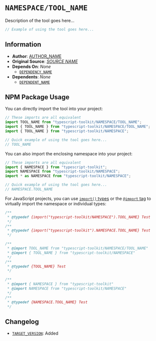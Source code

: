 # `NAMESPACE/TOOL_NAME`
Description of the tool goes here...

```ts
// Example of using the tool goes here...
```


## Information
- **Author**: [AUTHOR_NAME](AUTHOR_LINK)
- **Original Source**: [_SOURCE NAME_](SOURCE_URL)
- **Depends On**: _None_
  - [`DEPENDENCY_NAME`](PATH_TO_DEPENDENCY)
- **Dependents**: _None_
  - [`DEPENDENT_NAME`](PATH_TO_DEPENDENT)


## NPM Package Usage
You can directly import the tool into your project:
```ts
// These imports are all equivalent
import TOOL_NAME from "typescript-toolkit/NAMESPACE/TOOL_NAME";
import { TOOL_NAME } from "typescript-toolkit/NAMESPACE/TOOL_NAME";
import { TOOL_NAME } from "typescript-toolkit/NAMESPACE";

// Quick example of using the tool goes here...
// TOOL_NAME
```

You can also import the enclosing namespace into your project:
```ts
// These imports are all equivalent
import { NAMESPACE } from "typescript-toolkit";
import NAMESPACE from "typescript-toolkit/NAMESPACE";
import * as NAMESPACE from "typescript-toolkit/NAMESPACE";

// Quick example of using the tool goes here...
// NAMESPACE.TOOL_NAME
```

For JavaScript projects, you can use [`import()` types](https://www.typescriptlang.org/docs/handbook/modules/reference.html#import-types) or the [`@import` tag](https://www.typescriptlang.org/docs/handbook/jsdoc-supported-types.html#import) to virtually import the namespace or individual types:
```js
/**
 * @typedef {import("typescript-toolkit/NAMESPACE").TOOL_NAME} Test
 */
/**
 * @typedef {import("typescript-toolkit").NAMESPACE.TOOL_NAME} Test
 */

/**
 * @import TOOL_NAME from "typescript-toolkit/NAMESPACE/TOOL_NAME"
 * @import { TOOL_NAME } from "typescript-toolkit/NAMESPACE"
 */
/**
 * @typedef {TOOL_NAME} Test
 */

/**
 * @import { NAMESPACE } from "typescript-toolkit"
 * @import NAMESPACE from "typescript-toolkit/NAMESPACE"
 */
/**
 * @typedef {NAMESPACE.TOOL_NAME} Test
 */
```


## Changelog
- [`TARGET_VERSION`](https://github.com/FusedKush/typescript-toolkit/releases/TARGET_VERSION): Added